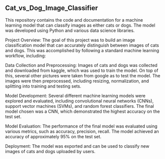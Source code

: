 ## Cat_vs_Dog_Image_Classifier

This repository contains the code and documentation for a machine learning model that can classify images as either cats or dogs. The model was developed using Python and various data science libraries.

Project Overview:
The goal of this project was to build an image classification model that can accurately distinguish between images of cats and dogs. This was accomplished by following a standard machine learning workflow, including:

Data Collection and Preprocessing:
Images of cats and dogs was collected and downloaded from kaggle, which was used to train the model. On top of this, several other pictures were taken from google as to test the model. The images were then preprocessed, including resizing, normalization, and splitting into training and testing sets.

Model Development:
Several different machine learning models were explored and evaluated, including convolutional neural networks (CNNs), support vector machines (SVMs), and random forest classifiers. The final model chosen was a CNN, which demonstrated the highest accuracy on the test set.

Model Evaluation: 
The performance of the final model was evaluated using various metrics, such as accuracy, precision, recall. The model achieved an accuracy of approximately 95% on the test set.

Deployment:
The model was exported and can be used to classify new images of cats and dogs uploaded by users.
